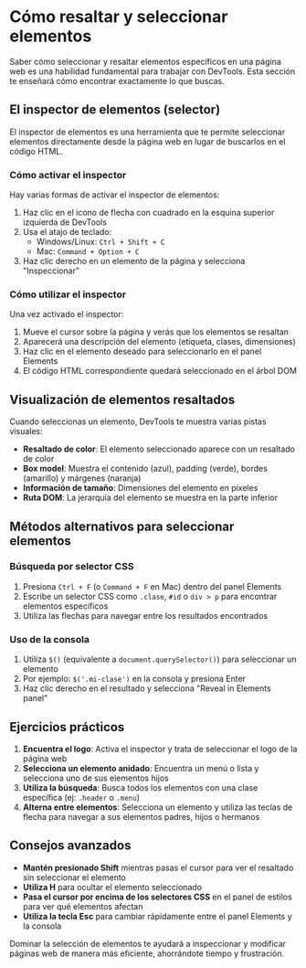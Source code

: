 # Cómo resaltar y seleccionar elementos

Saber cómo seleccionar y resaltar elementos específicos en una página web es una habilidad fundamental para trabajar con DevTools. Esta sección te enseñará cómo encontrar exactamente lo que buscas.

## El inspector de elementos (selector)

El inspector de elementos es una herramienta que te permite seleccionar elementos directamente desde la página web en lugar de buscarlos en el código HTML.

### Cómo activar el inspector

Hay varias formas de activar el inspector de elementos:

1. Haz clic en el icono de flecha con cuadrado en la esquina superior izquierda de DevTools
2. Usa el atajo de teclado:
   - Windows/Linux: `Ctrl + Shift + C`
   - Mac: `Command + Option + C`
3. Haz clic derecho en un elemento de la página y selecciona "Inspeccionar"

### Cómo utilizar el inspector

Una vez activado el inspector:

1. Mueve el cursor sobre la página y verás que los elementos se resaltan
2. Aparecerá una descripción del elemento (etiqueta, clases, dimensiones)
3. Haz clic en el elemento deseado para seleccionarlo en el panel Elements
4. El código HTML correspondiente quedará seleccionado en el árbol DOM

## Visualización de elementos resaltados

Cuando seleccionas un elemento, DevTools te muestra varias pistas visuales:

- **Resaltado de color**: El elemento seleccionado aparece con un resaltado de color
- **Box model**: Muestra el contenido (azul), padding (verde), bordes (amarillo) y márgenes (naranja)
- **Información de tamaño**: Dimensiones del elemento en píxeles
- **Ruta DOM**: La jerarquía del elemento se muestra en la parte inferior

## Métodos alternativos para seleccionar elementos

### Búsqueda por selector CSS

1. Presiona `Ctrl + F` (o `Command + F` en Mac) dentro del panel Elements
2. Escribe un selector CSS como `.clase`, `#id` o `div > p` para encontrar elementos específicos
3. Utiliza las flechas para navegar entre los resultados encontrados

### Uso de la consola

1. Utiliza `$()` (equivalente a `document.querySelector()`) para seleccionar un elemento
2. Por ejemplo: `$('.mi-clase')` en la consola y presiona Enter
3. Haz clic derecho en el resultado y selecciona "Reveal in Elements panel"

## Ejercicios prácticos

1. **Encuentra el logo**: Activa el inspector y trata de seleccionar el logo de la página web
2. **Selecciona un elemento anidado**: Encuentra un menú o lista y selecciona uno de sus elementos hijos
3. **Utiliza la búsqueda**: Busca todos los elementos con una clase específica (ej: `.header` o `.menu`)
4. **Alterna entre elementos**: Selecciona un elemento y utiliza las teclas de flecha para navegar a sus elementos padres, hijos o hermanos

## Consejos avanzados

- **Mantén presionado Shift** mientras pasas el cursor para ver el resaltado sin seleccionar el elemento
- **Utiliza H** para ocultar el elemento seleccionado
- **Pasa el cursor por encima de los selectores CSS** en el panel de estilos para ver qué elementos afectan
- **Utiliza la tecla Esc** para cambiar rápidamente entre el panel Elements y la consola

Dominar la selección de elementos te ayudará a inspeccionar y modificar páginas web de manera más eficiente, ahorrándote tiempo y frustración.

